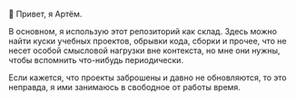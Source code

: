 👋 Привет, я Артём. 

В основном, я использую этот репозиторий как склад. Здесь можно найти куски учебных проектов, обрывки кода, сборки и прочее, что не несет особой смысловой нагрузки вне контекста, но мне они нужны, чтобы вспомнить что-нибудь периодически.

Если кажется, что проекты заброшены и давно не обновляются, то это неправда, я ими занимаюсь в свободное от работы время.
